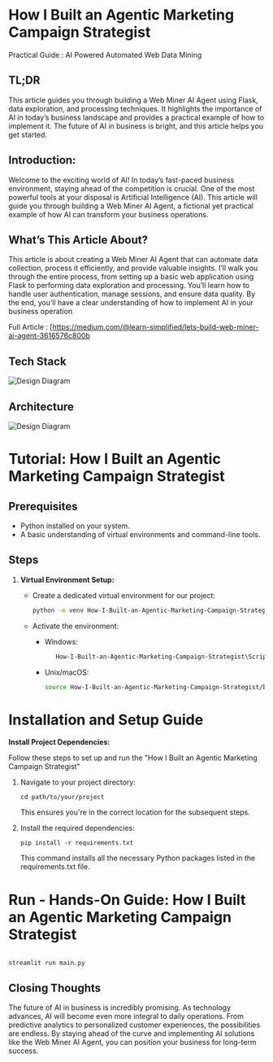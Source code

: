 # How I Built an Agentic Marketing Campaign Strategist

Practical Guide : AI Powered Automated Web Data Mining

## TL;DR
This article guides you through building a Web Miner AI Agent using Flask, data exploration, and processing techniques. It highlights the importance of AI in today’s business landscape and provides a practical example of how to implement it. The future of AI in business is bright, and this article helps you get started.

## Introduction:
Welcome to the exciting world of AI! In today’s fast-paced business environment, staying ahead of the competition is crucial. One of the most powerful tools at your disposal is Artificial Intelligence (AI). This article will guide you through building a Web Miner AI Agent, a fictional yet practical example of how AI can transform your business operations.

## What’s This Article About?
This article is about creating a Web Miner AI Agent that can automate data collection, process it efficiently, and provide valuable insights. I’ll walk you through the entire process, from setting up a basic web application using Flask to performing data exploration and processing. You’ll learn how to handle user authentication, manage sessions, and ensure data quality. By the end, you’ll have a clear understanding of how to implement AI in your business operation

Full Article : [https://medium.com/@learn-simplified/lets-build-web-miner-ai-agent-3616576c800b


## Tech Stack  

![Design Diagram](design_docs/tech_stack.png)


## Architecture

![Design Diagram](design_docs/design.png)


# Tutorial: How I Built an Agentic Marketing Campaign Strategist

## Prerequisites
- Python installed on your system.
- A basic understanding of virtual environments and command-line tools.

## Steps

1. **Virtual Environment Setup:**
   - Create a dedicated virtual environment for our project:
   
     ```bash
     python -m venv How-I-Built-an-Agentic-Marketing-Campaign-Strategist
     ```
   - Activate the environment:
   
     - Windows:
       ```bash
          How-I-Built-an-Agentic-Marketing-Campaign-Strategist\Scripts\activate        
       ```
     - Unix/macOS:
       ```bash
       source How-I-Built-an-Agentic-Marketing-Campaign-Strategist/bin/activate
       ```
   

# Installation and Setup Guide

**Install Project Dependencies:**

Follow these steps to set up and run the  "How I Built an Agentic Marketing Campaign Strategist"

1. Navigate to your project directory:
   ```
   cd path/to/your/project
   ```
   This ensures you're in the correct location for the subsequent steps.

2. Install the required dependencies:
   ```
   pip install -r requirements.txt   
   ```
   This command installs all the necessary Python packages listed in the requirements.txt file.


# Run - Hands-On Guide: How I Built an Agentic Marketing Campaign Strategist
  
   ```

   streamlit run main.py
   
   ```
   
## Closing Thoughts

The future of AI in business is incredibly promising. As technology advances, AI will become even more integral to daily operations. From predictive analytics to personalized customer experiences, the possibilities are endless. By staying ahead of the curve and implementing AI solutions like the Web Miner AI Agent, you can position your business for long-term success.